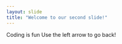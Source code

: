 ```yaml
---
layout: slide
title: "Welcome to our second slide!"
---
```

Coding is fun
Use the left arrow to go back!
